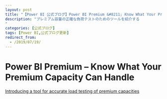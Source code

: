 ```yaml
---
layout: post
title: "【Power BI 公式ブログ】Power BI Premium &#8211; Know What Your Premium Capacity Can..."
description: "プレミアム容量の正確な負荷テストのためのツールを紹介する
"
categories: [公式ブログ]
tags: [Power BI,公式ブログ更新]
redirect_from:
  - /2019/07/19/
---
```


# Power BI Premium &#8211; Know What Your Premium Capacity Can Handle

[Introducing a tool for accurate load testing of premium capacities
](https://powerbi.microsoft.com/ja-jp/blog/power-bi-premium-know-what-your-premium-capacity-can-handle/)
